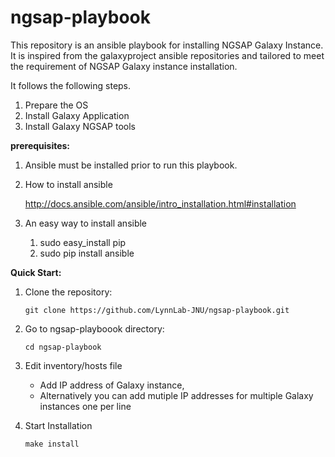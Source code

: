 # ngsap-playbook
This repository is an ansible playbook for installing NGSAP Galaxy Instance. It is inspired from the galaxyproject ansible repositories and tailored to meet the requirement of NGSAP Galaxy instance installation.


It follows the following steps.

1. Prepare the OS
2. Install Galaxy Application
3. Install Galaxy NGSAP tools


**prerequisites:**

1. Ansible must be installed prior to run this playbook.

2. How to install ansible
	
	http://docs.ansible.com/ansible/intro_installation.html#installation 

3. An easy way to install ansible
	1. sudo easy_install pip
	2. sudo pip install ansible 


**Quick Start:**

1. Clone the repository:  

	```git clone https://github.com/LynnLab-JNU/ngsap-playbook.git```

2. Go to ngsap-playboook directory:

	```cd ngsap-playbook```

3. Edit inventory/hosts file 

	- Add IP address of Galaxy instance, 
 	- Alternatively you can add mutiple IP addresses for multiple Galaxy instances one per line

4. Start Installation

	```make install	```
